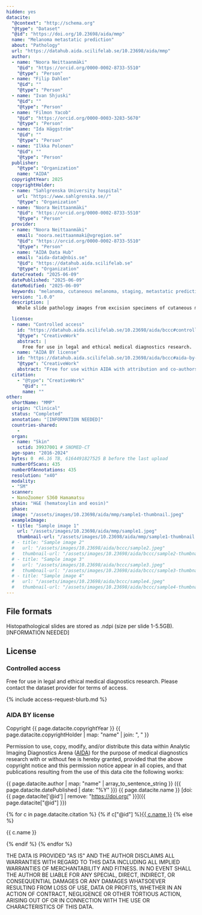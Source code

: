 ```yaml
---
hidden: yes
datacite:
  "@context": "http://schema.org"
  "@type": "Dataset"
  "@id": "https://doi.org/10.23698/aida/mmp"
  name: "Melanoma metastatic prediction"
  about: "Pathology"
  url: "https://datahub.aida.scilifelab.se/10.23698/aida/mmp"
  author:
  - name: "Noora Neittaanmäki"
    "@id": "https://orcid.org/0000-0002-8733-5510"
    "@type": "Person"
  - name: "Filip Dahlen"
    "@id": ""
    "@type": "Person"
  - name: "Ivan Shjuski"
    "@id": ""
    "@type": "Person"
  - name: "Filmon Yacob"
    "@id": "https://orcid.org/0000-0003-3283-5670"
    "@type": "Person"
  - name: "Ida Häggström"
    "@id": ""
    "@type": "Person"
  - name: "Ilkka Polonen"
    "@id": ""
    "@type": "Person"
  publisher:
    "@type": "Organization"
    name: "AIDA"
  copyrightYear: 2025
  copyrightHolder:
  - name: "Sahlgrenska University hospital"
    url: "https://www.sahlgrenska.se//"
    "@type": "Organization"
  - name: "Noora Neittaanmäki"
    "@id": "https://orcid.org/0000-0002-8733-5510"
    "@type": "Person"
  provider:
  - name: "Noora Neittaanmäki"
    email: "noora.neittaanmaki@vgregion.se"
    "@id": "https://orcid.org/0000-0002-8733-5510"
    "@type": "Person"
  - name: "AIDA Data Hub"
    email: "aida-data@nbis.se"
    "@id": "https://datahub.aida.scilifelab.se"
    "@type": "Organization"
  dateCreated: "2025-06-09"
  datePublished: "2025-06-09"
  dateModified: "2025-06-09"
  keywords: "melanoma, cutaneous melanoma, staging, metastatic prediction "
  version: "1.0.0"
  description: |
    Whole slide pathology images from excision specimens of cutaneous melanoma) collected at the Departments of Pathology in the Region Västra Götaland, Sweden. The dataset contains 435 WSIs representing 435 excised primary cutaneous melanomas. Additional information describing the histological features in form of text embeddings are available as a separate file. described in an additional file.  

  license:
  - name: "Controlled access"
    id: "https://datahub.aida.scilifelab.se/10.23698/aida/bccc#controlled-access"
    "@type": "CreativeWork"
    abstract: |
      Free for use in legal and ethical medical diagnostics research. 
  - name: "AIDA BY license"
    id: "https://datahub.aida.scilifelab.se/10.23698/aida/bccc#aida-by-license"
    "@type": "CreativeWork"
    abstract: "Free for use within AIDA with attribution and co-authorship."
  citation:
    - "@type": "CreativeWork"
      "@id": ""
      name: ""
other:
  shortName: "MMP"
  origin: "Clinical"
  status: "Completed"
  annotation: "[INFORMATION NEEDED]"
  countries-shared:
    -
  organ:
  - name: "Skin"
    sctid: 39937001 # SNOMED-CT
  age-span: "2016-2024"
  bytes: 0  #6.16 TB, 6164491827525 B before the last upload
  numberOfScans: 435
  numberOfAnnotations: 435
  resolution: "x40"
  modality:
  - "SM"
  scanner:
  - NanoZoomer S360 Hamamatsu
  stain: "H&E (hematoxylin and eosin)"
  phase:
  image: "/assets/images/10.23698/aida/mmp/sample1-thumbnail.jpeg"
  exampleImage:
  - title: "Sample image 1"
    url: "/assets/images/10.23698/aida/mmp/sample1.jpeg"
    thumbnail-url: "/assets/images/10.23698/aida/mmp/sample1-thumbnail.jpeg"
  # - title: "Sample image 2"
  #   url: "/assets/images/10.23698/aida/bccc/sample2.jpeg"
  #   thumbnail-url: "/assets/images/10.23698/aida/bccc/sample2-thumbnail.jpeg"
  # - title: "Sample image 3"
  #   url: "/assets/images/10.23698/aida/bccc/sample3.jpeg"
  #   thumbnail-url: "/assets/images/10.23698/aida/bccc/sample3-thumbnail.jpeg"
  # - title: "Sample image 4"
  #   url: "/assets/images/10.23698/aida/bccc/sample4.jpeg"
  #   thumbnail-url: "/assets/images/10.23698/aida/bccc/sample4-thumbnail.jpeg"
---
```


## File formats
Histopathological slides are stored as .ndpi (size per slide 1-5.5GB).
[INFORMATION NEEDED]

## License
### Controlled access
Free for use in legal and ethical medical diagnostics research.
Please contact the dataset provider for terms of access.

{% include access-request-blurb.md %}

### AIDA BY license
Copyright
{{ page.datacite.copyrightYear }}
{{ page.datacite.copyrightHolder | map: "name" |  join: ", " }}

Permission to use, copy, modify, and/or distribute this data within Analytic
Imaging Diagnostics Arena ([AIDA](https://medtech4health.se/aida)) for the purpose
of medical diagnostics research with or without fee is hereby granted, provided that
the above copyright notice and this permission notice appear in all copies, and that
publications resulting from the use of this data cite the following works:

{{ page.datacite.author | map: "name" | array_to_sentence_string }}
({{ page.datacite.datePublished | date: "%Y" }})
{{ page.datacite.name }}
[doi:{{ page.datacite['@id'] | remove: "https://doi.org/" }}]({{ page.datacite["@id"] }})

{% for c in page.datacite.citation %}
  {% if c["@id"] %}[{{ c.name }}]({{c["@id"]}})
  {% else %}
  <p>{{ c.name }}</p>
  {% endif %}
{% endfor %}

THE DATA IS PROVIDED "AS IS" AND THE AUTHOR DISCLAIMS ALL WARRANTIES WITH REGARD
TO THIS DATA INCLUDING ALL IMPLIED WARRANTIES OF MERCHANTABILITY AND FITNESS. IN
NO EVENT SHALL THE AUTHOR BE LIABLE FOR ANY SPECIAL, DIRECT, INDIRECT, OR
CONSEQUENTIAL DAMAGES OR ANY DAMAGES WHATSOEVER RESULTING FROM LOSS OF USE, DATA
OR PROFITS, WHETHER IN AN ACTION OF CONTRACT, NEGLIGENCE OR OTHER TORTIOUS
ACTION, ARISING OUT OF OR IN CONNECTION WITH THE USE OR CHARACTERISTICS OF THIS
DATA.
